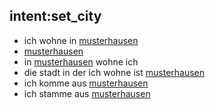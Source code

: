 ## intent:set_city
- ich wohne in [musterhausen](address_city)
- [musterhausen](address_city)
- in [musterhausen](address_city) wohne ich
- die stadt in der ich wohne ist [musterhausen](address_city)
- ich komme aus [musterhausen](address_city)
- ich stamme aus [musterhausen](address_city)

